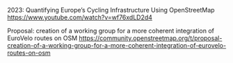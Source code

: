 
2023: Quantifying Europe’s Cycling Infrastructure Using OpenStreetMap
https://www.youtube.com/watch?v=wf76xdLD2d4

Proposal: creation of a working group for a more coherent integration of EuroVelo routes on OSM 
https://community.openstreetmap.org/t/proposal-creation-of-a-working-group-for-a-more-coherent-integration-of-eurovelo-routes-on-osm
